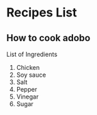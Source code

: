 # Recipes List

## How to cook adobo

List of Ingredients

1. Chicken
2. Soy sauce
3. Salt
4. Pepper
5. Vinegar
6. Sugar
